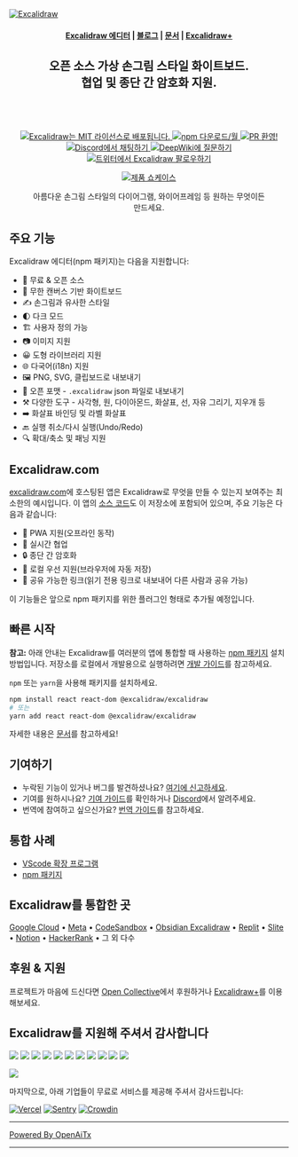 <a href="https://excalidraw.com/" target="_blank" rel="noopener">
  <picture>
    <source media="(prefers-color-scheme: dark)" alt="Excalidraw" srcset="https://excalidraw.nyc3.cdn.digitaloceanspaces.com/github/excalidraw_github_cover_2_dark.png" />
    <img alt="Excalidraw" src="https://excalidraw.nyc3.cdn.digitaloceanspaces.com/github/excalidraw_github_cover_2.png" />
  </picture>
</a>

<h4 align="center">
  <a href="https://excalidraw.com">Excalidraw 에디터</a> |
  <a href="https://plus.excalidraw.com/blog">블로그</a> |
  <a href="https://docs.excalidraw.com">문서</a> |
  <a href="https://plus.excalidraw.com">Excalidraw+</a>
</h4>

<div align="center">
  <h2>
    오픈 소스 가상 손그림 스타일 화이트보드. </br>
    협업 및 종단 간 암호화 지원. </br>
  <br />
  </h2>
</div>

<br />
<p align="center">
  <a href="https://github.com/excalidraw/excalidraw/blob/master/LICENSE">
    <img alt="Excalidraw는 MIT 라이선스로 배포됩니다." src="https://img.shields.io/badge/license-MIT-blue.svg"  />
  </a>
  <a href="https://www.npmjs.com/package/@excalidraw/excalidraw">
    <img alt="npm 다운로드/월" src="https://img.shields.io/npm/dm/@excalidraw/excalidraw"  />
  </a>
  <a href="https://docs.excalidraw.com/docs/introduction/contributing">
    <img alt="PR 환영!" src="https://img.shields.io/badge/PRs-welcome-brightgreen.svg?style=flat"  />
  </a>
  <a href="https://discord.gg/UexuTaE">
    <img alt="Discord에서 채팅하기" src="https://img.shields.io/discord/723672430744174682?color=738ad6&label=Chat%20on%20Discord&logo=discord&logoColor=ffffff&widge=false"/>
  </a>
  <a href="https://deepwiki.com/excalidraw/excalidraw">
    <img alt="DeepWiki에 질문하기" src="https://deepwiki.com/badge.svg" />
  </a>
  <a href="https://twitter.com/excalidraw">
    <img alt="트위터에서 Excalidraw 팔로우하기" src="https://img.shields.io/twitter/follow/excalidraw.svg?label=follow+@excalidraw&style=social&logo=twitter"/>
  </a>
</p>

<div align="center">
  <figure>
    <a href="https://excalidraw.com" target="_blank" rel="noopener">
      <img src="https://excalidraw.nyc3.cdn.digitaloceanspaces.com/github%2Fproduct_showcase.png" alt="제품 쇼케이스" />
    </a>
    <figcaption>
      <p align="center">
        아름다운 손그림 스타일의 다이어그램, 와이어프레임 등 원하는 무엇이든 만드세요.
      </p>
    </figcaption>
  </figure>
</div>

## 주요 기능

Excalidraw 에디터(npm 패키지)는 다음을 지원합니다:

- 💯&nbsp;무료 & 오픈 소스
- 🎨&nbsp;무한 캔버스 기반 화이트보드
- ✍️&nbsp;손그림과 유사한 스타일
- 🌓&nbsp;다크 모드
- 🏗️&nbsp;사용자 정의 가능
- 📷&nbsp;이미지 지원
- 😀&nbsp;도형 라이브러리 지원
- 🌐&nbsp;다국어(i18n) 지원
- 🖼️&nbsp;PNG, SVG, 클립보드로 내보내기
- 💾&nbsp;오픈 포맷 - `.excalidraw` json 파일로 내보내기
- ⚒️&nbsp;다양한 도구 - 사각형, 원, 다이아몬드, 화살표, 선, 자유 그리기, 지우개 등
- ➡️&nbsp;화살표 바인딩 및 라벨 화살표
- 🔙&nbsp;실행 취소/다시 실행(Undo/Redo)
- 🔍&nbsp;확대/축소 및 패닝 지원

## Excalidraw.com

[excalidraw.com](https://excalidraw.com)에 호스팅된 앱은 Excalidraw로 무엇을 만들 수 있는지 보여주는 최소한의 예시입니다. 이 앱의 [소스 코드](https://github.com/excalidraw/excalidraw/tree/master/excalidraw-app)도 이 저장소에 포함되어 있으며, 주요 기능은 다음과 같습니다:

- 📡&nbsp;PWA 지원(오프라인 동작)
- 🤼&nbsp;실시간 협업
- 🔒&nbsp;종단 간 암호화
- 💾&nbsp;로컬 우선 지원(브라우저에 자동 저장)
- 🔗&nbsp;공유 가능한 링크(읽기 전용 링크로 내보내어 다른 사람과 공유 가능)

이 기능들은 앞으로 npm 패키지를 위한 플러그인 형태로 추가될 예정입니다.

## 빠른 시작

**참고:** 아래 안내는 Excalidraw를 여러분의 앱에 통합할 때 사용하는 [npm 패키지](https://www.npmjs.com/package/@excalidraw/excalidraw) 설치 방법입니다. 저장소를 로컬에서 개발용으로 실행하려면 [개발 가이드](https://docs.excalidraw.com/docs/introduction/development)를 참고하세요.

`npm` 또는 `yarn`을 사용해 패키지를 설치하세요.

```bash
npm install react react-dom @excalidraw/excalidraw
# 또는
yarn add react react-dom @excalidraw/excalidraw
```

자세한 내용은 [문서](https://docs.excalidraw.com/docs/@excalidraw/excalidraw/installation)를 참고하세요!

## 기여하기

- 누락된 기능이 있거나 버그를 발견하셨나요? [여기에 신고하세요](https://github.com/excalidraw/excalidraw/issues).
- 기여를 원하시나요? [기여 가이드](https://docs.excalidraw.com/docs/introduction/contributing)를 확인하거나 [Discord](https://discord.gg/UexuTaE)에서 알려주세요.
- 번역에 참여하고 싶으신가요? [번역 가이드](https://docs.excalidraw.com/docs/introduction/contributing#translating)를 참고하세요.

## 통합 사례

- [VScode 확장 프로그램](https://marketplace.visualstudio.com/items?itemName=pomdtr.excalidraw-editor)
- [npm 패키지](https://www.npmjs.com/package/@excalidraw/excalidraw)

## Excalidraw를 통합한 곳

[Google Cloud](https://googlecloudcheatsheet.withgoogle.com/architecture) • [Meta](https://meta.com/) • [CodeSandbox](https://codesandbox.io/) • [Obsidian Excalidraw](https://github.com/zsviczian/obsidian-excalidraw-plugin) • [Replit](https://replit.com/) • [Slite](https://slite.com/) • [Notion](https://notion.so/) • [HackerRank](https://www.hackerrank.com/) • 그 외 다수

## 후원 & 지원

프로젝트가 마음에 드신다면 [Open Collective](https://opencollective.com/excalidraw)에서 후원하거나 [Excalidraw+](https://plus.excalidraw.com/)를 이용해보세요.

## Excalidraw를 지원해 주셔서 감사합니다

[<img src="https://opencollective.com/excalidraw/tiers/sponsors/0/avatar.svg?avatarHeight=120"/>](https://opencollective.com/excalidraw/tiers/sponsors/0/website) [<img src="https://opencollective.com/excalidraw/tiers/sponsors/1/avatar.svg?avatarHeight=120"/>](https://opencollective.com/excalidraw/tiers/sponsors/1/website) [<img src="https://opencollective.com/excalidraw/tiers/sponsors/2/avatar.svg?avatarHeight=120"/>](https://opencollective.com/excalidraw/tiers/sponsors/2/website) [<img src="https://opencollective.com/excalidraw/tiers/sponsors/3/avatar.svg?avatarHeight=120"/>](https://opencollective.com/excalidraw/tiers/sponsors/3/website) [<img src="https://opencollective.com/excalidraw/tiers/sponsors/4/avatar.svg?avatarHeight=120"/>](https://opencollective.com/excalidraw/tiers/sponsors/4/website) [<img src="https://opencollective.com/excalidraw/tiers/sponsors/5/avatar.svg?avatarHeight=120"/>](https://opencollective.com/excalidraw/tiers/sponsors/5/website) [<img src="https://opencollective.com/excalidraw/tiers/sponsors/6/avatar.svg?avatarHeight=120"/>](https://opencollective.com/excalidraw/tiers/sponsors/6/website) [<img src="https://opencollective.com/excalidraw/tiers/sponsors/7/avatar.svg?avatarHeight=120"/>](https://opencollective.com/excalidraw/tiers/sponsors/7/website) [<img src="https://opencollective.com/excalidraw/tiers/sponsors/8/avatar.svg?avatarHeight=120"/>](https://opencollective.com/excalidraw/tiers/sponsors/8/website) [<img src="https://opencollective.com/excalidraw/tiers/sponsors/9/avatar.svg?avatarHeight=120"/>](https://opencollective.com/excalidraw/tiers/sponsors/9/website) [<img src="https://opencollective.com/excalidraw/tiers/sponsors/10/avatar.svg?avatarHeight=120"/>](https://opencollective.com/excalidraw/tiers/sponsors/10/website)

<a href="https://opencollective.com/excalidraw#category-CONTRIBUTE" target="_blank"><img src="https://opencollective.com/excalidraw/tiers/backers.svg?avatarHeight=32"/></a>

마지막으로, 아래 기업들이 무료로 서비스를 제공해 주셔서 감사드립니다:

[![Vercel](./.github/assets/vercel.svg)](https://vercel.com) [![Sentry](./.github/assets/sentry.svg)](https://sentry.io) [![Crowdin](./.github/assets/crowdin.svg)](https://crowdin.com)


---

[Powered By OpenAiTx](https://github.com/OpenAiTx/OpenAiTx)

---